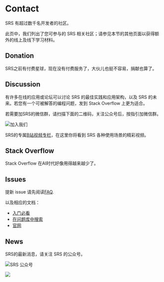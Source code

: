 # Contact 

SRS 有超过数千名开发者的社区。

此页中，我们列出了您可参与的 SRS 相关社区；请参见本节的其他页面以获得额外的线上及线下学习材料。

## Donation

SRS之前有付费星球，现在没有付费服务了，大伙儿也挺不容易，捐献也算了。

## Discussion

有许多在线的应用或论坛可以讨论 SRS 的最佳实践和应用架构，以及 SRS 的未来。若您有一个可被解答的编程问题，发到 Stack Overflow 上更为适合。

若需要加SRS的微信群，请扫描下面的二维码，关注公众号后，按指引加微信群。
  
![加入我们](/img/srs-server-no-border.png)
  
SRS的专属[B站视频专栏](https://space.bilibili.com/430256302)，在这里你将看到 SRS 各种使用场景的精彩视频。

## Stack Overflow

Stack Overflow 在AI时代好像用得越来越少了。

## Issues

提新 issue 请先阅读[FAQ](./faq).

以及相应的文档：
* [入门必看](https://github.com/ossrs/srs#usage)
* [在问题库中搜索](https://github.com/ossrs/srs/issues)
* [官网](https://ossrs.net)

## News

SRS的最新消息，请关注 SRS 的公众号。

![SRS 公众号](/img/srs-wechat-public.jpg)

![](https://ossrs.net/gif/v1/sls.gif?site=ossrs.net&path=/lts/pages/contact-zh)


